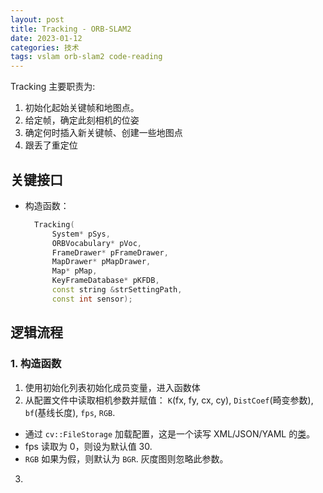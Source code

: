 ```yaml
---
layout: post
title: Tracking - ORB-SLAM2
date: 2023-01-12
categories: 技术
tags: vslam orb-slam2 code-reading
---
```


Tracking 主要职责为:

1. 初始化起始关键帧和地图点。
2. 给定帧，确定此刻相机的位姿
3. 确定何时插入新关键帧、创建一些地图点
4. 跟丢了重定位

## 关键接口

- 构造函数：
  ```c++
    Tracking(
        System* pSys, 
        ORBVocabulary* pVoc, 
        FrameDrawer* pFrameDrawer, 
        MapDrawer* pMapDrawer, 
        Map* pMap,
        KeyFrameDatabase* pKFDB, 
        const string &strSettingPath, 
        const int sensor);
  ```

## 逻辑流程

### 1. 构造函数

1. 使用初始化列表初始化成员变量，进入函数体
2. 从配置文件中读取相机参数并赋值： `K`(fx, fy, cx, cy), `DistCoef`(畸变参数), `bf`(基线长度), `fps`, `RGB`.
  - 通过 `cv::FileStorage` 加载配置，这是一个读写 XML/JSON/YAML 的[类](https://docs.opencv.org/4.x/da/d56/classcv_1_1FileStorage.html#a973e41cb75ef6230412a567723b7482d)。
  - fps 读取为 0，则设为默认值 30.
  - `RGB` 如果为假，则默认为 `BGR`. 灰度图则忽略此参数。

3. 